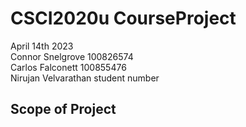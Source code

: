 # CSCI2020u CourseProject
April 14th 2023\
Connor Snelgrove 100826574\
Carlos Falconett 100855476\
Nirujan Velvarathan student number

## Scope of Project
